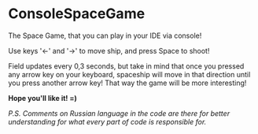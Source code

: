 # ConsoleSpaceGame
The Space Game, that you can play in your IDE via console!

Use keys '←' and '→' to move ship, and press Space to shoot!

Field updates every 0,3 seconds, but take in mind that once you pressed any arrow key on your keyboard, spaceship will move in that direction until you press another arrow key! That way the game will be more interesting!

**Hope you'll like it! =)**

_P.S. Comments on Russian language in the code are there for better understanding for what every part of code is responsible for._
